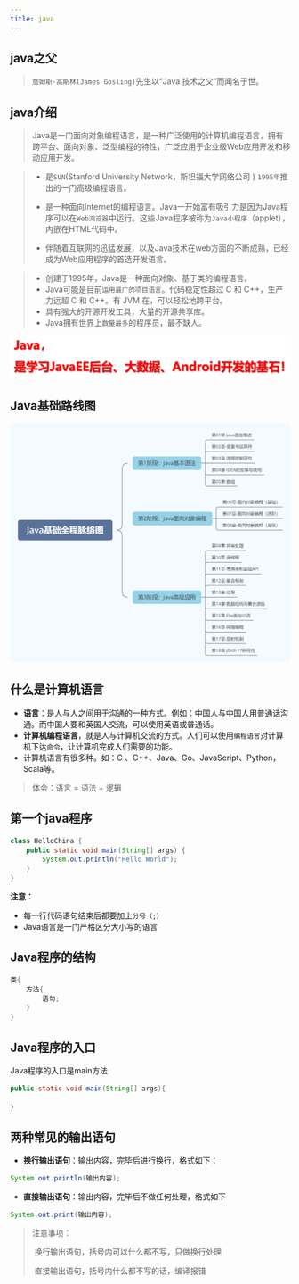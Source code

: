 ```yaml
---
title: java
---
```


## java之父

> `詹姆斯·高斯林(James Gosling)`先生以“Java 技术之父”而闻名于世。

## java介绍

> Java是一门面向对象编程语言，是一种广泛使用的计算机编程语言，拥有跨平台、面向对象、泛型编程的特性，广泛应用于企业级Web应用开发和移动应用开发。

> - 是`SUN`(Stanford University Network，斯坦福大学网络公司 ) `1995年`推出的一门高级编程语言。
>
> - 是一种面向Internet的编程语言。Java一开始富有吸引力是因为Java程序可以在`Web浏览器`中运行。这些Java程序被称为`Java小程序`（applet），内嵌在HTML代码中。
>
> - 伴随着互联网的迅猛发展，以及Java技术在web方面的不断成熟，已经成为Web应用程序的首选开发语言。

> - 创建于1995年，Java是一种面向对象、基于类的编程语言。
> - Java可能是目前`运用最广的项目语言`。代码稳定性超过 C 和 C++，生产力远超 C 和 C++。有 JVM 在，可以轻松地跨平台。
> - 具有强大的开源开发工具，大量的开源共享库。
> - Java拥有世界上`数量最多`的程序员，最不缺人。

![](./image/image-20220504101615999.png)

## Java基础路线图

![](.\image\Java基础全程脉络图.png)



## 什么是计算机语言

+ **语言**：是人与人之间用于沟通的一种方式。例如：中国人与中国人用普通话沟通。而中国人要和英国人交流，可以使用英语或普通话。
+ **计算机编程语言**，就是人与计算机交流的方式。人们可以使用`编程语言`对计算机下达`命令`，让计算机完成人们需要的功能。
+ 计算机语言有很多种。如：C 、C++、Java、Go、JavaScript、Python，Scala等。

> 体会：语言 = 语法 + 逻辑



## 第一个java程序

``` java
class HelloChina {
    public static void main(String[] args) {
        System.out.println("Hello World");
    }
}
```

**注意：**

+ 每一行代码语句结束后都要加上`分号（;）`
+ Java语言是一门严格区分大小写的语言



## Java程序的结构

``` java
类{
    方法{
        语句;
    }
}
```



## Java程序的入口

Java程序的入口是main方法

``` java
public static void main(String[] args){
    
}
```



## 两种常见的输出语句

+ **换行输出语句**：输出内容，完毕后进行换行，格式如下：

``` java
System.out.println(输出内容);
```

+ **直接输出语句**：输出内容，完毕后不做任何处理，格式如下

``` java
System.out.print(输出内容);
```

> 注意事项：
>
> ​	换行输出语句，括号内可以什么都不写，只做换行处理
>
> ​	直接输出语句，括号内什么都不写的话，编译报错





